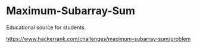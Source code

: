 # Maximum-Subarray-Sum
Educational source for students.

https://www.hackerrank.com/challenges/maximum-subarray-sum/problem
